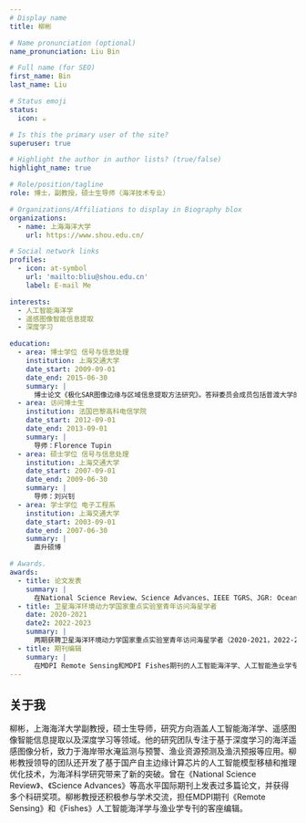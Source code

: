 ```yaml
---
# Display name
title: 柳彬

# Name pronunciation (optional)
name_pronunciation: Liu Bin

# Full name (for SEO)
first_name: Bin
last_name: Liu

# Status emoji
status:
  icon: ☕️

# Is this the primary user of the site?
superuser: true

# Highlight the author in author lists? (true/false)
highlight_name: true

# Role/position/tagline
role: 博士，副教授，硕士生导师（海洋技术专业）

# Organizations/Affiliations to display in Biography blox
organizations:
  - name: 上海海洋大学
    url: https://www.shou.edu.cn/

# Social network links
profiles:
  - icon: at-symbol
    url: 'mailto:bliu@shou.edu.cn'
    label: E-mail Me

interests:
  - 人工智能海洋学
  - 遥感图像智能信息提取
  - 深度学习

education:
  - area: 博士学位 信号与信息处理
    institution: 上海交通大学
    date_start: 2009-09-01
    date_end: 2015-06-30
    summary: |
      博士论文《极化SAR图像边缘与区域信息提取方法研究》。答辩委员会成员包括普渡大学的单杰教授、华东理工大学的林家骏教授、上海交通大学的郁文贤教授、同济大学的童小华教授和上海交通大学的王军锋教授。
  - area: 访问博士生
    institution: 法国巴黎高科电信学院
    date_start: 2012-09-01
    date_end: 2013-09-01
    summary: |
      导师：Florence Tupin
  - area: 硕士学位 信号与信息处理
    institution: 上海交通大学
    date_start: 2007-09-01
    date_end: 2009-06-30
    summary: |
      导师：刘兴钊
  - area: 学士学位 电子工程系
    institution: 上海交通大学
    date_start: 2003-09-01
    date_end: 2007-06-30
    summary: |
      直升硕博

# Awards.
awards:
  - title: 论文发表
    summary: |
      在National Science Review、Science Advances、IEEE TGRS、JGR: Oceans、CJFAS等国际高水平SCI期刊上合计发表论文21篇（一作6篇、通信作者9篇），出版中文专著1本、中文专著章节1章、英文专著章节3章。论文合计被引超1700次，其中3篇被引在300次以上。
  - title: 卫星海洋环境动力学国家重点实验室青年访问海星学者
    date: 2020-2021
    date2: 2022-2023
    summary: |
      两期获聘卫星海洋环境动力学国家重点实验室青年访问海星学者（2020-2021，2022-2023）。
  - title: 期刊编辑
    summary: |
      在MDPI Remote Sensing和MDPI Fishes期刊的人工智能海洋学、人工智能渔业学专刊担任客座编辑。
---
```



## 关于我
柳彬，上海海洋大学副教授，硕士生导师，研究方向涵盖人工智能海洋学、遥感图像智能信息提取以及深度学习等领域。他的研究团队专注于基于深度学习的海洋遥感图像分析，致力于海岸带水淹监测与预警、渔业资源预测及渔汛预报等应用。柳彬教授领导的团队还开发了基于国产自主边缘计算芯片的人工智能模型移植和推理优化技术，为海洋科学研究带来了新的突破。曾在《National Science Review》、《Science Advances》等高水平国际期刊上发表过多篇论文，并获得多个科研奖项。柳彬教授还积极参与学术交流，担任MDPI期刊《Remote Sensing》和《Fishes》人工智能海洋学与渔业学专刊的客座编辑。
